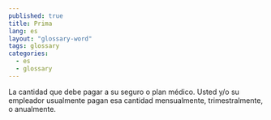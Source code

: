 ```yaml
---
published: true
title: Prima
lang: es
layout: "glossary-word"
tags: glossary
categories:
  - es
  - glossary
---
```


La cantidad que debe pagar a su seguro o plan médico. Usted y/o su empleador usualmente pagan esa cantidad mensualmente, trimestralmente, o anualmente.
